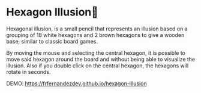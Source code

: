 # Hexagon Illusion🤪
Hexagonal illusion, is a small pencil that represents an illusion based on a grouping of 18 white hexagons and 2 brown hexagons to give a wooden base, similar to classic board games.

By moving the mouse and selecting the central hexagon, it is possible to move said hexagon around the board and without being able to visualize the illusion. Also if you double click on the central hexagon, the hexagons will rotate in seconds.

DEMO: https://frfernandezdev.github.io/hexagon-illusion
